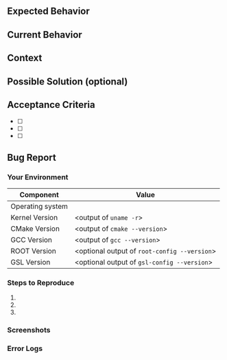 <!--- Provide a general summary of the issue in the Title above -->
## Expected Behavior
<!--- If you're describing a bug, tell us what should happen -->
<!--- If you're suggesting a change/improvement, tell us how it should work -->

## Current Behavior
<!--- If describing a bug, tell us what happens instead of the expected behavior -->
<!--- If suggesting a change/improvement, explain the difference from current behavior -->

## Context
<!--- How has this issue affected you? What are you trying to accomplish? -->
<!--- Providing context helps us come up with a solution that is most useful in the real world -->

## Possible Solution (optional)
<!--- Not obligatory, but suggest a fix/reason for the bug, -->
<!--- or ideas how to implement the addition or change -->

## Acceptance Criteria
<!-- This will help determine if a PR is accepted or not. -->
- [ ] 
- [ ] 
- [ ] 

## Bug Report
### Your Environment
<!--- Include as many relevant details about the environment you experienced the bug in -->
| Component | Value  |
|--|--|
|Operating system | <Your OS Here> |
|Kernel Version   | <output of `uname -r`> |
|CMake Version    | <output of `cmake --version`> |
|GCC Version      | <output of `gcc --version`> |
|ROOT Version     | <optional output of `root-config --version`> |
|GSL Version      | <optional output of `gsl-config --version`> |

### Steps to Reproduce
<!--- Provide a link to a live example, or an unambiguous set of steps to -->
<!--- reproduce this bug. Include code to reproduce, if relevant -->
1. 
2.
3. 

### Screenshots
<!--- Provide any screenshots of your error here -->

### Error Logs
<!--- Please attach any error logs here. --> 